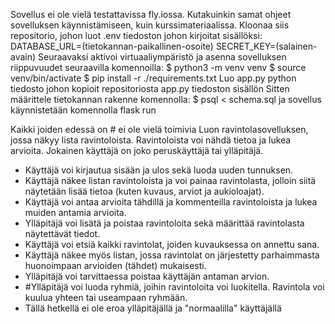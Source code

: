Sovellus ei ole vielä testattavissa fly.iossa. Kutakuinkin samat ohjeet sovelluksen käynnistämiseen, kuin kurssimateriaalissa. Kloonaa siis repositorio, johon luot .env tiedoston johon kirjoitat sisällöksi:
DATABASE_URL=(tietokannan-paikallinen-osoite)
SECRET_KEY=(salainen-avain)
Seuraavaksi aktivoi virtuaaliympäristö ja asenna sovelluksen riippuvuudet seuraavilla komennoilla:
$ python3 -m venv venv
$ source venv/bin/activate
$ pip install -r ./requirements.txt
Luo app.py python tiedosto johon kopioit repositoriosta app.py tiedoston sisällön
Sitten määrittele tietokannan rakenne komennolla:
$ psql < schema.sql
ja sovellus käynnistetään komennolla flask run


Kaikki joiden edessä on # ei ole vielä toimivia 
Luon ravintolasovelluksen, jossa näkyy lista ravintoloista. Ravintoloista voi nähdä tietoa ja lukea arvioita. Jokainen käyttäjä on joko peruskäyttäjä tai ylläpitäjä.
- Käyttäjä voi kirjautua sisään ja ulos sekä luoda uuden tunnuksen.
- Käyttäjä näkee listan ravintoloista ja voi painaa ravintolasta, jolloin siitä näytetään lisää tietoa (kuten kuvaus, arviot ja aukioloajat).
- Käyttäjä voi antaa arvioita tähdillä ja kommenteilla ravintoloista ja lukea muiden antamia arvioita.
- Ylläpitäjä voi lisätä ja poistaa ravintoloita sekä määrittää ravintolasta näytettävät tiedot.
- Käyttäjä voi etsiä kaikki ravintolat, joiden kuvauksessa on annettu sana.
- Käyttäjä näkee myös listan, jossa ravintolat on järjestetty parhaimmasta huonoimpaan arvioiden (tähdet) mukaisesti.
- Ylläpitäjä voi tarvittaessa poistaa käyttäjän antaman arvion.
- #Ylläpitäjä voi luoda ryhmiä, joihin ravintoloita voi luokitella. Ravintola voi kuulua yhteen tai useampaan ryhmään.
- Tällä hetkellä ei ole eroa ylläpitäjällä ja "normaalilla" käyttäjällä
